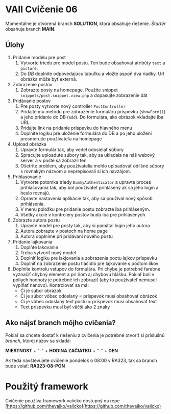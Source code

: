 # VAII Cvičenie 06
Momentálne je otvorená branch __SOLUTION__, ktorá obsahuje riešenie. _Štartér_ obsahuje branch  __MAIN__.

## Úlohy

1. Pridanie modelu pre post
   1. Vytvorte triedu pre model postu. Ten bude obsahovať atribúty `text` a `picture`.
   2. Do _DB_ doplníte odpovedajúcu tabuľku a vložte aspoň dva riadky. Url obrázka môže byť externá.
2. Zobrazenie postov
   1. Zobrazte posty na homepage. Použite snippet `snippets/post.snippet.view.php` a dopasujte zobrazenie dát
3. Pridávanie postov
   1. Pre posty vytvorte nový controller `PostController`
   2. Pridajte mu metódu pre zobrazenie formuláru príspevku (`showForm()`) a jeho pridanie do DB (`add`). Do formulára, ako obrázok vkladajte iba URL.
   3. Pridajte link na pridanie príspevku do hlavného menu
   4. Doplníte logiku pre uloženie formulára do DB a po jeho uložení presmerujte používateľa na homepage
4. Upload obrázka
   1. Upravte formulár tak, aby vedel odosielať súbory
   2. Spracujte uploaduté súbory tak, aby sa ukladala na náš webový server a v poste sa zobrazil ten
   3. Ošetrite problem, aby používatelia mohlo uploadovať odlišné súbory s rovnakým názvom a neprepisovali si ich navzájom.
5. Prihlasovanie
   1. Vytvorte potomka triedy `DummyAuthenticator` a upravte proces prihlasovania tak, aby bol používateľ prihlásený ak sa jeho login a heslo rovnajú.
   2. Opravte nastavenia aplikácie tak, aby sa používal nový spôsob prihlásenia.
   3. V menu položku pre pridanie postu zobrazte iba prihláseným.
   4. Všetky akcie v kontrolery postov budú iba pre prihlásených
5. Zobrazte autora postu
   1. Upravte model pre posty tak, aby si pamätal login jeho autora
   2. Autora zobrazte v postoch na home page
   3. Autora doplníme pri pridávaní nového postu
6. Pridanie lajkovania
   1. Doplňte lakovanie
   2. Treba vytvoriť nový model
   3. Doplniť logiku pre lakjovania a zobrazenia poctu lajkov príspevku
   4. Doplniť na zobrazenie postu tlačidlo pre lajkovanie s počtom likov
7. Doplníte kontrolu vstupov do formulára. Pri chybe je potrebné farebne vyznačiť chybný element a pri ňom aj chybovú hlášku. Pokiaľ boli v poliach hodnoty je potrebné ich zobraziť (aby to používateľ nemusel vypĺňať nanovo). Kontrolovať sa má:
   * Či je súbor obrázok
   * Či je súbor vôbec odoslaný = príspevok musí obsahovať obrázok
   * Či je vôbec odoslaný text postu = príspevok musí obsahovať text
   * Text príspevku musí byť väčší ako 2 znaky


## Ako nájsť branch môjho cvičenia?
Pokiaľ sa chcete dostať k riešeniu z cvičenia je potrebné otvoriť si príslušnú _branch_, ktorej názov sa skladá:

__MIESTNOST__ + "-" + __HODINA ZAČIATKU__ + "-" + __DEN__

Ak teda navštevujete cvičenie pondelok o 08:00 v RA323, tak sa branch bude volať: __RA323-08-PON__

# Použitý framework

Cvičenie používa framework vaiicko dostupný na repe [https://github.com/thevajko/vaiicko](https://github.com/thevajko/vaiicko)
